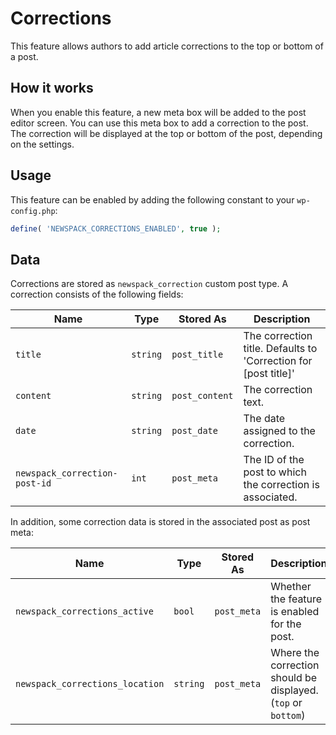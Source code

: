 # Corrections

This feature allows authors to add article corrections to the top or bottom of a post.

## How it works

When you enable this feature, a new meta box will be added to the post editor screen. You can use this meta box to add a correction to the post. The correction will be displayed at the top or bottom of the post, depending on the settings.

## Usage

This feature can be enabled by adding the following constant to your `wp-config.php`:

```php
define( 'NEWSPACK_CORRECTIONS_ENABLED', true );
```

## Data

Corrections are stored as `newspack_correction` custom post type. A correction consists of the following fields:

| Name                          | Type     | Stored As      | Description                                                     |
| ----------------------------- | -------- | -------------- | --------------------------------------------------------------- |
| `title`                       | `string` | `post_title`   | The correction title. Defaults to 'Correction for [post title]' |
| `content`                     | `string` | `post_content` | The correction text.                                            |
| `date`                        | `string` | `post_date`    | The date assigned to the correction.                            |
| `newspack_correction-post-id` | `int`    | `post_meta`    | The ID of the post to which the correction is associated.       |

In addition, some correction data is stored in the associated post as post meta:

| Name                            | Type                    | Stored As   | Description                                                   |
| ------------------------------- | ----------------------- | ----------- | ------------------------------------------------------------- |
| `newspack_corrections_active`   | `bool`                  | `post_meta` | Whether the feature is enabled for the post.                  |
| `newspack_corrections_location` | `string`                | `post_meta` | Where the correction should be displayed. (`top` or `bottom`) |
